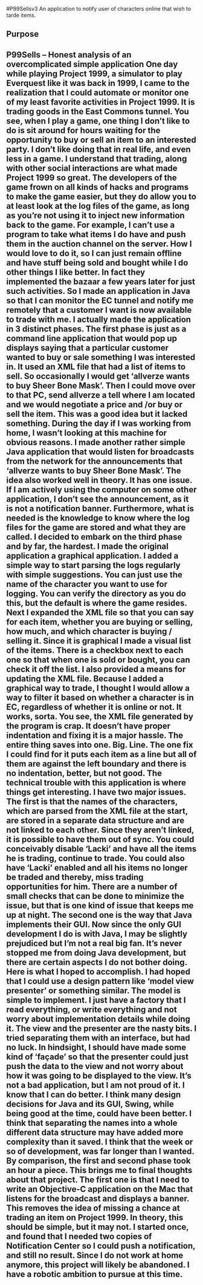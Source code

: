 #P99Sellsv3  An application to notify user of characters online that wish to tarde items.

<h2>Purpose<h2>  P99Sells – Honest analysis of an overcomplicated simple application
	One day while playing Project 1999, a simulator to play Everquest like it was back in 1999, I came to the realization that I could automate or monitor one of my least favorite activities in Project 1999.  It is trading goods in the East Commons tunnel.  You see, when I play a game, one thing I don’t like to do is sit around for hours waiting for the opportunity to buy or sell an item to an interested party.  I don’t like doing that in real life, and even less in a game.  I understand that trading, along with other social interactions are what made Project 1999 so great.  The developers of the game frown on all kinds of hacks and programs to make the game easier, but they do allow you to at least look at the log files of the game, as long as you’re not using it to inject new information back to the game.  For example, I can’t use a program to take what items I do have and push them in the auction channel on the server.  How I would love to do it, so I can just remain offline and have stuff being sold and bought while I do other things I like better.  In fact they implemented the bazaar a few years later for just such activities.  So I made an application in Java so that I can monitor the EC tunnel and notify me remotely that a customer I want is now available to trade with me.
	I actually made the application in 3 distinct phases.  The first phase is just as a command line application that would pop up displays saying that a particular customer wanted to buy or sale something I was interested in.  It used an XML file that had a list of items to sell.  So occasionally I would get ‘allverze wants to buy Sheer Bone Mask’.  Then I could move over to that PC, send allverze a tell where I am located and we would negotiate a price and /or buy or sell the item.  This was a good idea but it lacked something.  During the day if I was working from home, I wasn’t looking at this machine for obvious reasons.  I made another rather simple Java application that would listen for broadcasts from the network for the announcements that ‘allverze wants to buy Sheer Bone Mask’.  The idea also worked well in theory.  It has one issue.  If I am actively using the computer on some other application, I don’t see the announcement, as it is not a notification banner.  Furthermore, what is needed is the knowledge to know where the log files for the game are stored and what they are called.
	I decided to embark on the third phase and by far, the hardest.  I made the original application a graphical application.  I added a simple way to start parsing the logs regularly with simple suggestions.  You can just use the name of the character you want to use for logging.  You can verify the directory as you do this, but the default is where the game resides.  Next I expanded the XML file so that you can say for each item, whether you are buying or selling, how much, and which character is buying / selling it.  Since it is graphical I made a visual list of the items.  There is a checkbox next to each one so that when one is sold or bought, you can check it off the list.  I also provided a means for updating the XML file.  Because I added a graphical way to trade, I thought I would allow a way to filter it based on whether a character is in EC, regardless of whether it is online or not.  It works, sorta.  You see, the XML file generated by the program is crap.  It doesn’t have proper indentation and fixing it is a major hassle.  The entire thing saves into one. Big. Line.  The one fix I could find for it puts each item as a line but all of them are against the left boundary and there is no indentation, better, but not good.
	The technical trouble with this application is where things get interesting.  I have two major issues.  The first is that the names of the characters, which are parsed from the XML file at the start, are stored in a separate data structure and are not linked to each other.  Since they aren’t linked, it is possible to have them out of sync.  You could conceivably disable ‘Lacki’ and have all the items he is trading, continue to trade.  You could also have ‘Lacki’ enabled and all his items no longer be traded and thereby, miss trading opportunities for him.  There are a number of small checks that can be done to minimize the issue, but that is one kind of issue that keeps me up at night.  The second one is the way that Java implements their GUI.  Now since the only GUI development I do is with Java, I may be slightly prejudiced but I’m not a real big fan.  It’s never stopped me from doing Java development, but there are certain aspects I do not bother doing.  Here is what I hoped to accomplish.  I had hoped that I could use a design pattern like ‘model view presenter’ or something similar.  The model is simple to implement.  I just have a factory that I read everything, or write everything and not worry about implementation details while doing it.  The view and the presenter are the nasty bits.  I tried separating them with an interface, but had no luck.  In hindsight, I should have made some kind of ‘façade’ so that the presenter could just push the data to the view and not worry about how it was going to be displayed to the view.  It’s not a bad application, but I am not proud of it.  I know that I can do better.  I think many design decisions for Java and its GUI, Swing, while being good at the time, could have been better.  I think that separating the names into a whole different data structure may have added more complexity than it saved.  I think that the week or so of development, was far longer than I wanted.  By comparison, the first and second phase took an hour a piece.
	This brings me to final thoughts about that project.  The first one is that I need to write an Objective-C application on the Mac that listens for the broadcast and displays a banner.  This removes the idea of missing a chance at trading an item on Project 1999.  In theory, this should be simple, but it may not.  I started once, and found that I needed two copies of Notification Center so I could push a notification, and still no result. Since I do not work at home anymore, this project will likely be abandoned.  I have a robotic ambition to pursue at this time.
